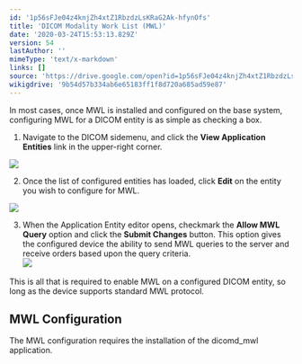 ```yaml
---
id: '1p56sFJe04z4knjZh4xtZ1RbzdzLsKRaG2Ak-hfynOfs'
title: 'DICOM Modality Work List (MWL)'
date: '2020-03-24T15:53:13.829Z'
version: 54
lastAuthor: ''
mimeType: 'text/x-markdown'
links: []
source: 'https://drive.google.com/open?id=1p56sFJe04z4knjZh4xtZ1RbzdzLsKRaG2Ak-hfynOfs'
wikigdrive: '9b54d57b334ab6e65183ff1f8d720a685ad59e87'
---
```

In most cases, once MWL is installed and configured on the base system, configuring MWL for a DICOM entity is as simple as checking a box.

1. Navigate to the DICOM sidemenu, and click the <strong>View Application Entities</strong> link in the upper-right corner.

![](../dicom-modality-work-list-mwl.assets/d562d23276c1f7b7e80e2334993c602f.png)

2. Once the list of configured entities has loaded, click <strong>Edit</strong> on the entity you wish to configure for MWL.

![](../dicom-modality-work-list-mwl.assets/aa9d5d82d21d6ddbfa345e060e7fbb3b.png)

3. When the Application Entity editor opens, checkmark the <strong>Allow MWL Query</strong> option and click the <strong>Submit Changes</strong> button. This option gives the configured device the ability to send MWL queries to the server and receive orders based upon the query criteria.  
    ![](../dicom-modality-work-list-mwl.assets/4095726184773bfcacde04d3ad797231.png)

This is all that is required to enable MWL on a configured DICOM entity, so long as the device supports standard MWL protocol.

## MWL Configuration

The MWL configuration requires the installation of the dicomd_mwl application.
